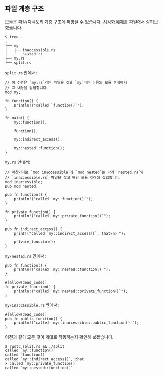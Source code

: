 ## 파일 계층 구조

모듈은 파일/디렉토리 계층 구조에 매핑될 수 있습니다. [시각화 예제][시각화]를 파일에서 살펴보겠습니다.

```shell
$ tree .
.
├── my
│   ├── inaccessible.rs
│   └── nested.rs
├── my.rs
└── split.rs
```

`split.rs` 안에서:

```rust,ignore
// 이 선언은 `my.rs`라는 파일을 찾고 `my`라는 이름의 모듈 아래에서
// 그 내용을 삽입합니다.
mod my;

fn function() {
    println!("called `function()`");
}

fn main() {
    my::function();

    function();

    my::indirect_access();

    my::nested::function();
}

```

`my.rs` 안에서:

```rust,ignore
// 마찬가지로 `mod inaccessible`과 `mod nested`는 각각 `nested.rs`와
// `inaccessible.rs` 파일을 찾고 해당 모듈 아래에 삽입합니다.
mod inaccessible;
pub mod nested;

pub fn function() {
    println!("called `my::function()`");
}

fn private_function() {
    println!("called `my::private_function()`");
}

pub fn indirect_access() {
    print!("called `my::indirect_access()`, that\n> ");

    private_function();
}
```

`my/nested.rs` 안에서:

```rust,ignore
pub fn function() {
    println!("called `my::nested::function()`");
}

#[allow(dead_code)]
fn private_function() {
    println!("called `my::nested::private_function()`");
}
```

`my/inaccessible.rs` 안에서:

```rust,ignore
#[allow(dead_code)]
pub fn public_function() {
    println!("called `my::inaccessible::public_function()`");
}
```

이전과 같이 모든 것이 제대로 작동하는지 확인해 보겠습니다.

```shell
$ rustc split.rs && ./split
called `my::function()`
called `function()`
called `my::indirect_access()`, that
> called `my::private_function()`
called `my::nested::function()`
```

[시각화]: visibility.md
